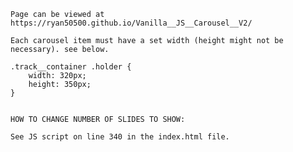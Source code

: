     Page can be viewed at https://ryan50500.github.io/Vanilla__JS__Carousel__V2/

    Each carousel item must have a set width (height might not be necessary). see below.

    .track__container .holder {
        width: 320px;
        height: 350px;
    }


    HOW TO CHANGE NUMBER OF SLIDES TO SHOW:

    See JS script on line 340 in the index.html file.


